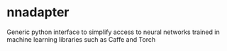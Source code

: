 # nnadapter
Generic python interface to simplify access to neural networks trained in machine learning libraries such as Caffe and Torch
